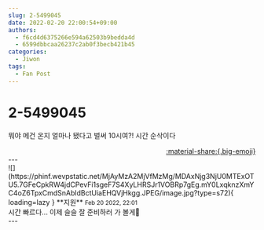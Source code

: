 ```yaml
---
slug: 2-5499045
date: 2022-02-20 22:00:54+09:00
authors:
  - f6cd4d6375266e594a62503b9bedda4d
  - 6599dbbcaa26237c2ab0f3becb421b45
categories:
  - Jiwon
tags:
  - Fan Post
---
```


# 2-5499045

<div class="post-container" markdown="1">
<div class="content-container md-sidebar__scrollwrap" markdown="1">

뭐야 메건 온지 얼마나 됐다고 벌써 10시여?! 시간 순삭이다

</div>
</div>

<div style="text-align: right;" markdown="1">
<a href="https://weverse.io/fromis9/fanpost/2-5499045" style="text-align: right;">:material-share:{.big-emoji}</a>
</div>
---

<div class="comments-container md-sidebar__scrollwrap" markdown="1">
<div class="comment" markdown="1">
<div class='id-container' markdown="1">
![](https://phinf.wevpstatic.net/MjAyMzA2MjVfMzMg/MDAxNjg3NjU0MTExOTU5.7GFeCpkRW4jdCPevFi1sgeF7S4XyLHRSJr1VOBRp7gEg.mY0LxqknzXmYC4oZ6TpxCmdSnAbldBctUiaEHQVjHkgg.JPEG/image.jpg?type=s72){ loading=lazy }
**<span class="artist">지원</span>** <small>Feb 20 2022, 22:01</small><br>
</div>
<div class='comment-body' markdown="1">
시간 빠르다... 이제 슬슬 잘 준비하러 가 볼게🥺
</div>
</div>
</div>
---
